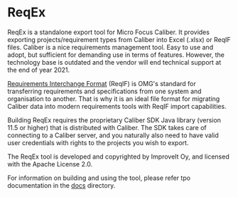 # ReqEx
ReqEx is a standalone export tool for Micro Focus Caliber. It provides exporting projects/requirement types from Caliber into Excel (.xlsx) or ReqIF files. Caliber is a nice requirements management tool. Easy to use and adopt, but sufficient for demanding use in terms of features. However, the technology base is outdated and the vendor will end technical support at the end of year 2021.

[Requirements Interchange Format](https://www.omg.org/reqif/) (ReqIF) is OMG's standard for transferring requirements and specifications from one system and organisation to another. That is why it is an ideal file format for migrating Caliber data into modern requirements tools with ReqIF import capabilities.  

Building ReqEx requires the proprietary Caliber SDK Java library (version 11.5 or higher) that is distributed with Caliber. The SDK takes care of connecting to a Caliber server, and you naturally also need to have valid user credentials with rights to the projects you wish to export.

The ReqEx tool is developed and copyrighted by ImproveIt Oy, and licensed with the Apache License 2.0.

For information on building and using the tool, please refer tpo documentation in the [docs](docs) directory.
